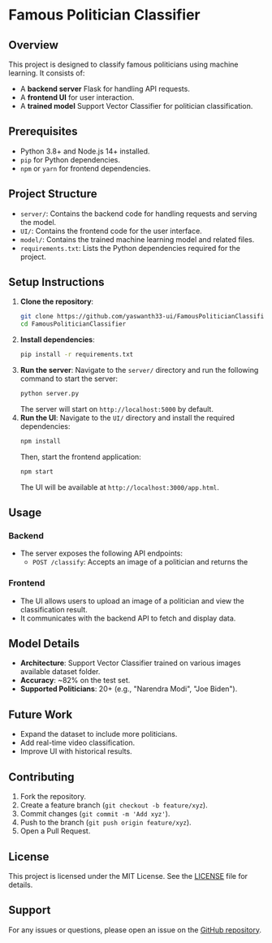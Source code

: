 # Famous Politician Classifier

## Overview
This project is designed to classify famous politicians using machine learning. It consists of:
- A **backend server** Flask for handling API requests.
- A **frontend UI**  for user interaction.
- A **trained model** Support Vector Classifier for politician classification.

## Prerequisites
- Python 3.8+ and Node.js 14+ installed.
- `pip` for Python dependencies.
- `npm` or `yarn` for frontend dependencies.

## Project Structure
- `server/`: Contains the backend code for handling requests and serving the model.
- `UI/`: Contains the frontend code for the user interface.
- `model/`: Contains the trained machine learning model and related files.
- `requirements.txt`: Lists the Python dependencies required for the project.

## Setup Instructions
1. **Clone the repository**:
   ```bash
   git clone https://github.com/yaswanth33-ui/FamousPoliticianClassifier.git
   cd FamousPoliticianClassifier
   ```
2. **Install dependencies**:
   ```bash
   pip install -r requirements.txt
   ```
3. **Run the server**:
   Navigate to the `server/` directory and run the following command to start the server:
   ```bash
   python server.py
   ```
   The server will start on `http://localhost:5000` by default.
4. **Run the UI**:
   Navigate to the `UI/` directory and install the required dependencies:
   ```bash
   npm install
   ```
   Then, start the frontend application:
   ```bash
   npm start
   ```
   The UI will be available at `http://localhost:3000/app.html`.

## Usage
### Backend
- The server exposes the following API endpoints:
  - `POST /classify`: Accepts an image of a politician and returns the 

### Frontend
- The UI allows users to upload an image of a politician and view the classification result.
- It communicates with the backend API to fetch and display data.

## Model Details
- **Architecture**: Support Vector Classifier trained on various images available dataset folder.
- **Accuracy**: ~82% on the test set.
- **Supported Politicians**: 20+ (e.g., "Narendra Modi", "Joe Biden").

## Future Work
- Expand the dataset to include more politicians.
- Add real-time video classification.
- Improve UI with historical results.

## Contributing
1. Fork the repository.
2. Create a feature branch (`git checkout -b feature/xyz`).
3. Commit changes (`git commit -m 'Add xyz'`).
4. Push to the branch (`git push origin feature/xyz`).
5. Open a Pull Request.

## License
This project is licensed under the MIT License. See the [LICENSE](LICENSE) file for details. 

## Support

For any issues or questions, please open an issue on the [GitHub repository](https://github.com/yaswanth33-ui/FamousPoliticianClassifier/issues).
